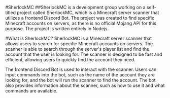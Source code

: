 #SherlockMC
##SherlockMC is a development group working on a self-titled project called SherlockMC, which is a Minecraft server scanner that utilizes a frontend Discord Bot. The project was created to find specific Minecraft accounts on servers, as there is no official Mojang API for this purpose. The project is written entirely in Nodejs.

#What is SherlockMC?
SherlockMC is a Minecraft server scanner that allows users to search for specific Minecraft accounts on servers. The scanner is able to search through the server's player list and find the account that the user is looking for. The scanner is designed to be fast and efficient, allowing users to quickly find the account they need.

The frontend Discord Bot is used to interact with the scanner. Users can input commands into the bot, such as the name of the account they are looking for, and the bot will run the scanner to find the account. The bot also provides information about the scanner, such as how to use it and what commands are available.